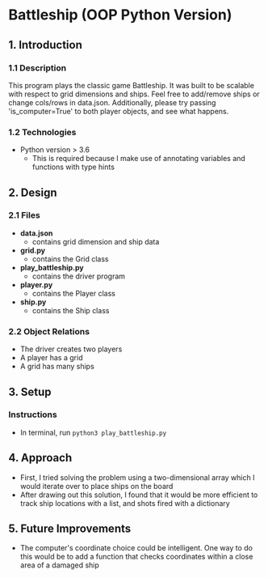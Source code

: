 # Battleship (OOP Python Version)

## 1. Introduction

### 1.1 Description
This program plays the classic game Battleship. It was built to be scalable with respect to grid dimensions and ships.
Feel free to add/remove ships or change cols/rows in data.json. Additionally, please try passing 'is_computer=True' to
both player objects, and see what happens.

### 1.2 Technologies

- Python version > 3.6 
   - This is required because I make use of annotating variables and functions with type hints

## 2. Design

### 2.1 Files
- **data.json**
   - contains grid dimension and ship data
- **grid.py**
   - contains the Grid class
- **play_battleship.py**
   - contains the driver program
- **player.py**
   - contains the Player class
- **ship.py**
    - contains the Ship class

### 2.2 Object Relations
- The driver creates two players
- A player has a grid
- A grid has many ships

## 3. Setup

### Instructions
- In terminal, run `python3 play_battleship.py`

## 4. Approach
- First, I tried solving the problem using a two-dimensional array which I would iterate over to place ships on the board
- After drawing out this solution, I found that it would be more efficient to track ship locations with a list, and shots fired with a dictionary

## 5. Future Improvements
- The computer's coordinate choice could be intelligent. One way to do this would be to add a function that checks coordinates within a close area of a damaged ship